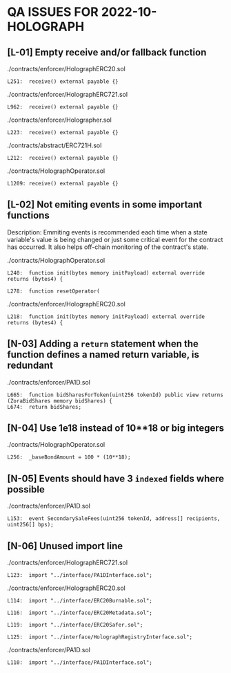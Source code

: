 # QA ISSUES  FOR 2022-10-HOLOGRAPH

##  [L-01]  Empty receive and/or fallback function


./contracts/enforcer/HolographERC20.sol
```
L251:  receive() external payable {}
```

./contracts/enforcer/HolographERC721.sol
```
L962:  receive() external payable {}
```

./contracts/enforcer/Holographer.sol
```
L223:  receive() external payable {}
```

./contracts/abstract/ERC721H.sol
```
L212:  receive() external payable {}
```

./contracts/HolographOperator.sol
```
L1209: receive() external payable {}
```

##  [L-02]  Not emiting events in some important functions
Description: Emmiting events is recommended each time when a state variable's value is being changed or just some critical event for the contract has occurred. It also helps off-chain monitoring of the contract's state.

./contracts/HolographOperator.sol
```
L240:  function init(bytes memory initPayload) external override returns (bytes4) {

L278:  function resetOperator(
```

./contracts/enforcer/HolographERC20.sol
```
L218:  function init(bytes memory initPayload) external override returns (bytes4) {
```

##  [N-03]  Adding a `return` statement when the function defines a named return variable, is redundant


./contracts/enforcer/PA1D.sol
```
L665:  function bidSharesForToken(uint256 tokenId) public view returns (ZoraBidShares memory bidShares) {
L674:  return bidShares;
```

##  [N-04]  Use 1e18 instead of 10**18 or big integers


./contracts/HolographOperator.sol
```
L256:  _baseBondAmount = 100 * (10**18);
```

##  [N-05]  Events should have 3 `indexed` fields where possible


./contracts/enforcer/PA1D.sol
```
L153:  event SecondarySaleFees(uint256 tokenId, address[] recipients, uint256[] bps);
```

##  [N-06]  Unused import line


./contracts/enforcer/HolographERC721.sol
```
L123:  import "../interface/PA1DInterface.sol";
```

./contracts/enforcer/HolographERC20.sol
```
L114:  import "../interface/ERC20Burnable.sol";

L116:  import "../interface/ERC20Metadata.sol";

L119:  import "../interface/ERC20Safer.sol";

L125:  import "../interface/HolographRegistryInterface.sol";
```

./contracts/enforcer/PA1D.sol
```
L110:  import "../interface/PA1DInterface.sol";
```

